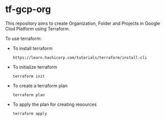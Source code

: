 # tf-gcp-org

This repository aims to create Organization, Folder and Projects in Google Clod Platform using Terraform.

To use terraform:

* To install terraform
  ```
  https://learn.hashicorp.com/tutorials/terraform/install-cli
  ```

* To initialize terraform
  ``` 
  terraform init
  ```

* To create a terraform plan
  ```
  terraform plan
  ```

* To apply the plan for creating resources
  ```
  terraform apply
  ```